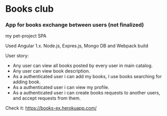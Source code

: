 # Books club
### App for books exchange between users (not finalized)

my pet-project SPA

Used Angular 1.x. Node.js, Expres.js, Mongo DB and Webpack build

User story: 
  * Any user can view all books posted by every user in main catalog.
  * Any user can view book description.
  * As a authenticated user i can add my books, I use books searching for adding book.
  * As a authenticated user i can view my profile.
  * As a authenticated user i can create books requests to another users, and accept requests from them.

Check it: https://books-ex.herokuapp.com/
